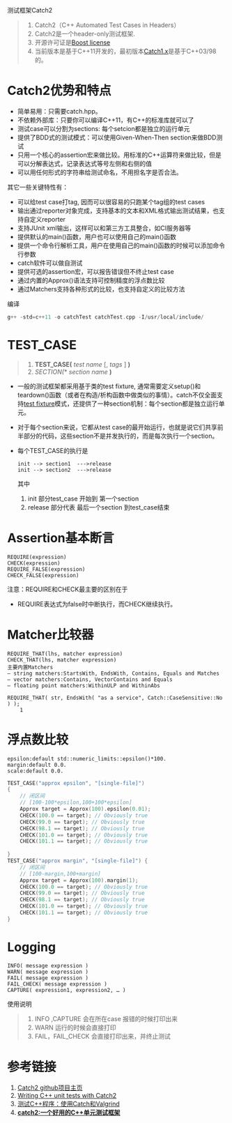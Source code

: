 测试框架Catch2



> 1. Catch2（C++ Automated Test Cases in Headers）
> 2. Catch2是一个header-only测试框架.
> 3. 开源许可证是[Boost license](https://www.boost.org/users/license.html)
> 4. 当前版本是基于C++11开发的，最初版本[Catch1.x](https://github.com/catchorg/Catch2/tree/Catch1.x)是基于C++03/98的。



# Catch2优势和特点

- 简单易用：只需要catch.hpp。
- 不依赖外部库：只要你可以编译C++11，有C++的标准库就可以了
- 测试case可以分割为sections: 每个setcion都是独立的运行单元
- 提供了BDD式的测试模式：可以使用Given-When-Then section来做BDD测试
- 只用一个核心的assertion宏来做比较。用标准的C++运算符来做比较，但是可以分解表达式，记录表达式等号左侧和右侧的值
- 可以用任何形式的字符串给测试命名，不用担名字是否合法。

其它一些关键特性有：

- 可以给test case打tag, 因而可以很容易的只跑某个tag组的test cases
- 输出通过reporter对象完成，支持基本的文本和XML格式输出测试结果，也支持自定义reporter
- 支持JUnit xml输出，这样可以和第三方工具整合，如CI服务器等
- 提供默认的main()函数，用户也可以使用自己的main()函数
- 提供一个命令行解析工具，用户在使用自己的main()函数的时候可以添加命令行参数
- catch软件可以做自测试
- 提供可选的assertion宏，可以报告错误但不终止test case
- 通过内置的Approx()语法支持可控制精度的浮点数比较
- 通过Matchers支持各种形式的比较，也支持自定义的比较方法



编译

```c++
g++ -std=c++11 -o catchTest catchTest.cpp -I/usr/local/include/
```



# TEST_CASE

> 1. **TEST_CASE(** *test name* [, *tags* ] **)**
> 2. *SECTION(** *section name* **)**



- 一般的测试框架都采用基于类的test fixture, 通常需要定义setup()和teardown()函数（或者在构造/析构函数中做类似的事情）。catch不仅全面支持[test fixture](https://github.com/catchorg/Catch2/blob/master/docs/test-fixtures.md#top)模式，还提供了一种section机制：每个section都是独立运行单元。

- 对于每个section来说，它都从test case的最开始运行，也就是说它们共享前半部分的代码，这些section不是并发执行的，而是每次执行一个section。

- 每个TEST_CASE的执行是  

  ```
  init --> section1  --->release
  init --> section2  --->release
  ```

  其中

  1. init 部分test_case 开始到 第一个section
  2. release 部分代表 最后一个section 到test_case结束



# Assertion基本断言



    REQUIRE(expression)
    CHECK(expression)
    REQUIRE_FALSE(expression)
    CHECK_FALSE(expression)
    

注意：REQUIRE和CHECK最主要的区别在于

- REQUIRE表达式为false时中断执行，而CHECK继续执行。



# Matcher比较器

    REQUIRE_THAT(lhs, matcher expression)
    CHECK_THAT(lhs, matcher expression)
    主要内置Matchers
    – string matchers:StartsWith, EndsWith, Contains, Equals and Matches
    – vector matchers:Contains, VectorContains and Equals
    – floating point matchers:WithinULP and WithinAbs
    
    REQUIRE_THAT( str, EndsWith( "as a service", Catch::CaseSensitive::No ) ); 
        1

# 浮点数比较

    epsilon:default std::numeric_limits::epsilon()*100.
    margin:default 0.0.
    scale:default 0.0.
```c++
TEST_CASE("approx epsilon", "[single-file]") 
{ 
	// 闭区间 
	// [100-100*epsilon,100+100*epsilon] 
	Approx target = Approx(100).epsilon(0.01); 
	CHECK(100.0 == target); // Obviously true 
	CHECK(99.0 == target); // Obviously true 
	CHECK(98.1 == target); // Obviously true 
	CHECK(101.0 == target); // Obviously true 
	CHECK(101.1 == target); // Obviously true 
	
} 
TEST_CASE("approx margin", "[single-file]") { 
	// 闭区间 
	// [100-margin,100+margin] 
	Approx target = Approx(100).margin(1); 
	CHECK(100.0 == target); // Obviously true 
	CHECK(99.0 == target); // Obviously true 
	CHECK(98.1 == target); // Obviously true 
	CHECK(101.0 == target); // Obviously true 
	CHECK(101.1 == target); // Obviously true	
}

```

# Logging

    INFO( message expression )
    WARN( message expression )
    FAIL( message expression )
    FAIL_CHECK( message expression )
    CAPTURE( expression1, expression2, … )
使用说明

> 1. INFO ,CAPTURE 会在所在case 报错的时候打印出来
> 2. WARN  运行的时候会直接打印
> 3. FAIL，FAIL_CHECK  会直接打印出来，并终止测试

# 参考链接

1. [Catch2 github项目主页](https://github.com/catchorg/Catch2)
2. [Writing C++ unit tests with Catch2](https://mariusbancila.ro/blog/2018/03/29/writing-cpp-unit-tests-with-catch2/)
3. [测试C++程序：使用Catch和Valgrind](https://www.jianshu.com/p/6f03a0cfe60c)
4. [**catch2:一个好用的C++单元测试框架**](https://blog.csdn.net/ithiker/article/details/87909651)

